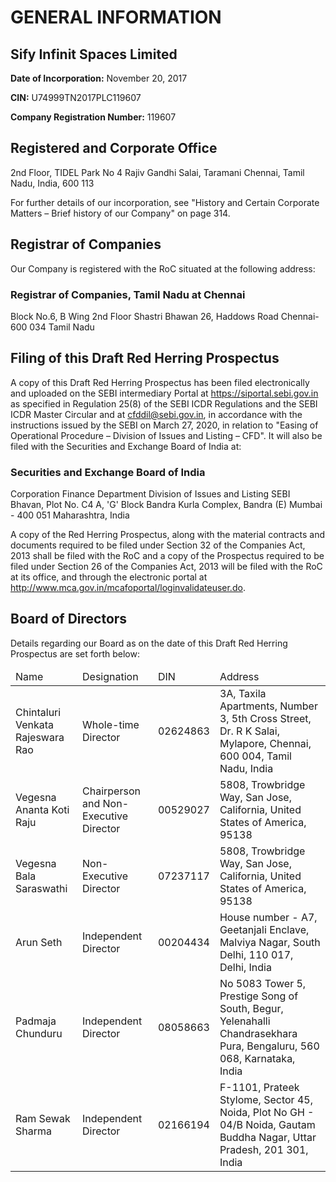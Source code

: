 # GENERAL INFORMATION

## Sify Infinit Spaces Limited

**Date of Incorporation:** November 20, 2017

**CIN:** U74999TN2017PLC119607

**Company Registration Number:** 119607

## Registered and Corporate Office

2nd Floor, TIDEL Park No 4
Rajiv Gandhi Salai, Taramani
Chennai, Tamil Nadu,
India, 600 113

For further details of our incorporation, see "History and Certain Corporate Matters – Brief history of our Company" on page 314.

## Registrar of Companies

Our Company is registered with the RoC situated at the following address:

### Registrar of Companies, Tamil Nadu at Chennai

Block No.6, B Wing 2nd Floor
Shastri Bhawan 26, Haddows Road
Chennai-600 034
Tamil Nadu

## Filing of this Draft Red Herring Prospectus

A copy of this Draft Red Herring Prospectus has been filed electronically and uploaded on the SEBI intermediary Portal at https://siportal.sebi.gov.in as specified in Regulation 25(8) of the SEBI ICDR Regulations and the SEBI ICDR Master Circular and at cfddil@sebi.gov.in, in accordance with the instructions issued by the SEBI on March 27, 2020, in relation to "Easing of Operational Procedure – Division of Issues and Listing – CFD". It will also be filed with the Securities and Exchange Board of India at:

### Securities and Exchange Board of India

Corporation Finance Department
Division of Issues and Listing
SEBI Bhavan, Plot No. C4 A, 'G' Block
Bandra Kurla Complex, Bandra (E)
Mumbai - 400 051
Maharashtra, India

A copy of the Red Herring Prospectus, along with the material contracts and documents required to be filed under Section 32 of the Companies Act, 2013 shall be filed with the RoC and a copy of the Prospectus required to be filed under Section 26 of the Companies Act, 2013 will be filed with the RoC at its office, and through the electronic portal at http://www.mca.gov.in/mcafoportal/loginvalidateuser.do.

## Board of Directors

Details regarding our Board as on the date of this Draft Red Herring Prospectus are set forth below:

<table><thead><tr><td>Name</td><td>Designation</td><td>DIN</td><td>Address</td></tr></thead><tbody><tr><td>Chintaluri Venkata Rajeswara Rao</td><td>Whole-time Director</td><td>02624863</td><td>3A, Taxila Apartments, Number 3, 5th Cross Street, Dr. R K Salai, Mylapore, Chennai, 600 004, Tamil Nadu, India</td></tr><tr><td>Vegesna Ananta Koti Raju</td><td>Chairperson and Non-Executive Director</td><td>00529027</td><td>5808, Trowbridge Way, San Jose, California, United States of America, 95138</td></tr><tr><td>Vegesna Bala Saraswathi</td><td>Non-Executive Director</td><td>07237117</td><td>5808, Trowbridge Way, San Jose, California, United States of America, 95138</td></tr><tr><td>Arun Seth</td><td>Independent Director</td><td>00204434</td><td>House number - A7, Geetanjali Enclave, Malviya Nagar, South Delhi, 110 017, Delhi, India</td></tr><tr><td>Padmaja Chunduru</td><td>Independent Director</td><td>08058663</td><td>No 5083 Tower 5, Prestige Song of South, Begur, Yelenahalli Chandrasekhara Pura, Bengaluru, 560 068, Karnataka, India</td></tr><tr><td>Ram Sewak Sharma</td><td>Independent Director</td><td>02166194</td><td>F-1101, Prateek Stylome, Sector 45, Noida, Plot No GH - 04/B Noida, Gautam Buddha Nagar, Uttar Pradesh, 201 301, India</td></tr></tbody></table>